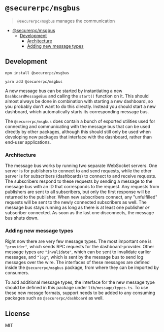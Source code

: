 # `@securerpc/msgbus`

> `@securerpc/msgbus` manages the communication

- [@securerpc/msgbus](#--securerpc-msgbus-)
  - [Development](#development)
    - [Architecture](#architecture)
    - [Adding new message types](#adding-new-message-types)

## Development

```
npm install @securerpc/msgbus
```

```
yarn add @securerpc/msgbus
```

A new message bus can be started by instantiating a new `DashboardMessageBus`
and calling the `start()` function on it. This should almost always be done in
combination with starting a new dashboard, so you probably don't want to do this
directly. Instead you should start a new dashboard, which automatically starts
its corresponding message bus.

The `@securerpc/msgbus` does contain a bunch of exported utilities used for
connecting and communicating with the message bus that can be used directly by
other packages, although this should still only be used when developing new
packages that interface with the dashboard, rather than end-user applications.

### Architecture

The message bus works by running two separate WebSocket servers. One server is
for publishers to connect to and send requests, while the other server is for
subscribers (dashboards) to connect to and receive requests. The subscribers
respond to these requests by sending a message to the message bus with an ID
that corresponds to the request. Any requests from publishers are sent to all
subscribers, but only the first response will be returned to the publisher. When
new subscribers connect, any "unfulfilled" requests will be sent to the newly
connected subscribers as well. The message bus stays running as long as there is
at least one publisher _or_ subscriber connected. As soon as the last one
disconnects, the message bus shuts down.

### Adding new message types

Right now there are very few message types. The most important one is
`"provider"`, which sends RPC requests for the dashboard-provider. Other message
types are `"invalidate"`, which can be sent to invalidate earlier messages, and
`"log"`, which is sent by the message bus to send log messages over the wire.
The interfaces of these messages are defined inside the `@securerpc/msgbus`
package, from where they can be imported by consumers.

To add additional message types, the interface for the new message type should
be defined in this package under `lib/message/types.ts`. To use these new messge
formats, support needs to be added to any consuming packages such as
`@securerpc/dashboard` as well.

## License

MIT
